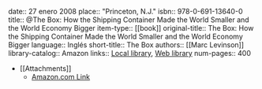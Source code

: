date:: 27 enero 2008
place:: "Princeton, N.J."
isbn:: 978-0-691-13640-0
title:: @The Box: How the Shipping Container Made the World Smaller and the World Economy Bigger
item-type:: [[book]]
original-title:: The Box: How the Shipping Container Made the World Smaller and the World Economy Bigger
language:: Inglés
short-title:: The Box
authors:: [[Marc Levinson]]
library-catalog:: Amazon
links:: [Local library](zotero://select/library/items/VCPTLSZV), [Web library](https://www.zotero.org/users/6520516/items/VCPTLSZV)
num-pages:: 400

- [[Attachments]]
	- [Amazon.com Link](https://www.amazon.es/Box-Shipping-Container-Smaller-Economy/dp/0691136408)